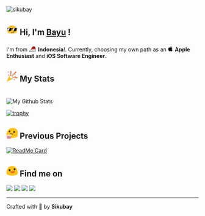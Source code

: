 <p align="left"><img src="https://komarev.com/ghpvc/?username=sikubay" alt="sikubay" /></p>

<h2> <img src="https://github.com/SeanPrashad/slackmoji/raw/master/emojis/blob/blob-sun-glasses-gif.gif" width="30"/> Hi, I'm <a href="https://blog.sikubay.com" target="_blank">Bayu</a> !</h2>

<p>I'm from <img src="https://github.com/SeanPrashad/slackmoji/raw/master/emojis/parrots/parrot-indonesia.gif" width="20"/> <strong>Indonesia</strong>!. Currently, choosing my own path as an <img src="https://raw.githubusercontent.com/devicons/devicon/40cd6bc89a299dc50ac289f8e3b071d0dff49d9c/icons/apple/apple-original.svg" width="14"/> <strong>Apple Enthusiast</strong> and <strong>iOS Software Engineer</strong>.</p>

<h2> <img src="https://github.com/SeanPrashad/slackmoji/raw/master/emojis/blob/blob-tada-gif.gif" width="30"/> My Stats</h2>

<img src="https://github-readme-stats.vercel.app/api?username=sikubay&amp;show_icons=true&amp;theme=monokai" alt="My Github Stats" data-canonical-src="https://github-readme-stats.vercel.app/api?username=sikubay&amp;show_icons=true&amp;theme=monokai" style="max-width:100%;padding-top: 20px!important"/> 

[![trophy](https://github-profile-trophy.vercel.app/?username=sikubay&theme=monokai&margin-w=5
)](https://github.com/sikubay/sikubay)

<h2> <img src="https://github.com/SeanPrashad/slackmoji/raw/master/emojis/blob/blob-popcorn-gif.gif" width="30"/> Previous Projects</h2>

[![ReadMe Card](https://github-readme-stats.vercel.app/api/pin/?username=sikubay&repo=CloudKitTUTS&theme=monokai)](https://github.com/sikubay/CloudKitTUTS)

<h2> <img src="https://github.com/SeanPrashad/slackmoji/raw/master/emojis/blob/blob-whee-gif.gif" width="30"/> Find me on</h2>

<p><a href="https://www.twitter.com/noeustubae"><img src="https://img.shields.io/badge/twitter-%231DA1F2.svg?&style=for-the-badge&logo=twitter&logoColor=white" height=25></a> <a href="https://www.linkedin.com/in/sikubay"><img src="https://img.shields.io/badge/linkedin-%230077B5.svg?&style=for-the-badge&logo=linkedin&logoColor=white" height=25></a> <a href="https://www.instagram.com/noestubae/"><img src="https://img.shields.io/badge/instagram-%23E4405F.svg?&style=for-the-badge&logo=instagram&logoColor=white" height=25></a> <a href="https://medium.com/@sikubay"><img src="https://img.shields.io/badge/medium-%2312100E.svg?&style=for-the-badge&logo=medium&logoColor=white" height=25></a></p>

<hr/>
<p>Crafted with 🖤 by <b>Sikubay</b></p>

